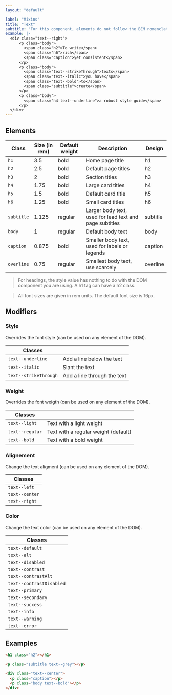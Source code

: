 ```yaml
---
layout: "default"

label: "Mixins"
title: "Text"
subtitle: "For this component, elements do not follow the BEM nomenclature (but modifiers do). Elements all have unique classes names, each class name corresponding to a different text style. Modifiers can be applied to any element, not necessarily text."
example: |-
  <div class="text--right">
      <p class="body">
        <span class="h2">To write</span>
        <span class="h6">rich</span>
        <span class="caption">yet consistent</span>
      </p>
      <p class="body">
        <span class="text--strikeThrough">texts</span>
        <span class="text--italic">you have</span>
        <span class="text--bold">to</span>
        <span class="subtitle">create</span>
      </p>
      <p class="body">
        <span class="h4 text--underline">a robust style guide</span>
      </p>
  </div>
---
```


## Elements

| Class | Size (in rem) | Default weight | Description | Design |
| --- | --- |--- | --- | --- |
| `h1` | 3.5 | bold | Home page title | <span class="h1">h1</span>
| `h2` | 2.5 | bold | Default page titles | <span class="h2">h2</span>
| `h3` | 2 | bold | Section titles | <span class="h3">h3</span>
| `h4` | 1.75 | bold | Large card titles | <span class="h4">h4</span>
| `h5` | 1.5 | bold | Default card title | <span class="h5">h5</span>
| `h6` | 1.25 | bold | Small card titles | <span class="h6">h6</span>
| `subtitle` | 1.125 | regular | Larger body text, used for lead text and page subtitles | <span class="subtitle">subtitle</span>
| `body` | 1 | regular | Default body text | <span class="body">body</span>
| `caption` | 0.875 | bold | Smaller body text, used for labels or legends | <span class="caption">caption</span>
| `overline` | 0.75 | regular | Smallest body text, use scarcely | <span class="overline">overline</span>

> For headings, the style value has nothing to do with the DOM component you are using. A h1 tag can have a h2 class.

> All font sizes are given in rem units. The default font size is 16px.

## Modifiers

### Style

Overrides the font style (can be used on any element of the DOM).

| Classes | |
| --- | --- |
| `text--underline` | <span class="text--underline">Add a line below the text</span> |
| `text--italic` | <span class="text--italic">Slant the text</span> |
| `text--strikeThrough` | <span class="text--strikeThrough">Add a line through the text</span> |

### Weight

Overrides the font weigth (can be used on any element of the DOM).

| Classes | |
| --- | --- |
| `text--light` | <span class="text--light">Text with a light weight</span> |
| `text--regular` | <span class="text--regular">Text with a regular weight (default)</span> |
| `text--bold` | <span class="text--bold">Text with a bold weight</span> |

### Alignement

Change the text aligment (can be used on any element of the DOM).

| Classes |
| --- |
| `text--left` | <span style="display: block;" class="text--left">Left text</span> |
| `text--center` | <span style="display: block;" class="text--center">Centered text</span> |
| `text--right` | <span style="display: block;" class="text--right">Right text</span> |

### Color

Change the text color (can be used on any element of the DOM).

| Classes |
| --- |
| `text--default` | <span class="body text--default">This is a default text</span> |
| `text--alt` | <span class="body text--alt">This is an alternate text</span> |
| `text--disabled` | <span class="body text--disabled">This is a disabled text</span> |
| `text--contrast` | <span class="docs__textBlock fill--black"><span class="body text--contrast">This is a default contrast text</span></span> |
| `text--contrastAlt` | <span class="docs__textBlock fill--black"><span class="body text--contrastAlt">This is an alternate contrast text</span></span> |
| `text--contrastDisabled` | <span class="docs__textBlock fill--black"><span class="body text--contrastDisabled">This is a disabled contrast text</span></span> |
| `text--primary` | <span class="body text--primary">This is a primary text</span> |
| `text--secondary` | <span class="body text--secondary">This is a secondary text</span> |
| `text--success` | <span class="body text--success">This is a success text</span> |
| `text--info` | <span class="body text--info">This is an info text</span> |
| `text--warning` | <span class="body text--warning">This is a warning text</span> |
| `text--error` | <span class="body text--error">This is an error text</span> |

## Examples

```html
<h1 class="h2"></h1>
```

```html
<p class="subtitle text--grey"></p>
```

```html
<div class="text--center">
  <p class="caption"></p>
  <p class="body text--bold"></p>
</div>
```
